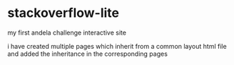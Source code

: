 # stackoverflow-lite
my first andela challenge interactive site

i have created multiple pages which inherit from a common layout html file and added the inheritance in the corresponding pages
